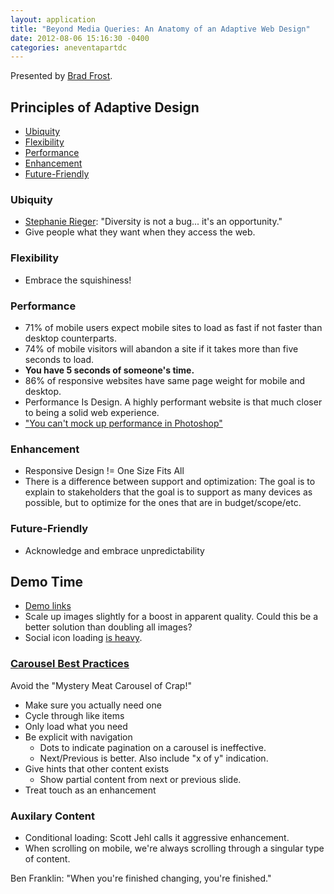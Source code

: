 ```yaml
---
layout: application
title: "Beyond Media Queries: An Anatomy of an Adaptive Web Design"
date: 2012-08-06 15:16:30 -0400
categories: aneventapartdc
---
```


Presented by [Brad Frost](http://bradfrostweb.com/).

## Principles of Adaptive Design ##

- [Ubiquity](#ubiquity)
- [Flexibility](#flexibility)
- [Performance](#performance)
- [Enhancement](#enhancement)
- [Future-Friendly](#futurefriendly)

### Ubiquity ###

- [Stephanie Rieger](http://stephanierieger.com/diversity-is-not-a-bug/): "Diversity is not a bug... it's an opportunity."
- Give people what they want when they access the web.

### Flexibility ###

- Embrace the squishiness!

### Performance ###

- 71% of mobile users expect mobile sites to load as fast if not faster than desktop counterparts.
- 74% of mobile visitors will abandon a site if it takes more than five seconds to load.
- **You have 5 seconds of someone's time.**
- 86% of responsive websites have same page weight for mobile and desktop.
- Performance Is Design. A highly performant website is that much closer to being a solid web experience.
- ["You can't mock up performance in Photoshop"](https://twitter.com/zeldman/status/232560011316977664)

### Enhancement ###

- Responsive Design != One Size Fits All
- There is a difference between support and optimization: The goal is to explain to stakeholders that the goal is to support as many devices as possible, but to optimize for the ones that are in budget/scope/etc.

### Future-Friendly ###

- Acknowledge and embrace unpredictability

## Demo Time ##

- [Demo links](http://twitter.com/brad_frost/status/232552532382187520)
- Scale up images slightly for a boost in apparent quality. Could this be a better solution than doubling all images?
- Social icon loading [is heavy](http://www.zurb.com/article/883/small-painful-buttons-why-social-media-bu).

### [Carousel Best Practices](https://twitter.com/ladanday/status/232563612944834560) ###

Avoid the "Mystery Meat Carousel of Crap!"

- Make sure you actually need one
- Cycle through like items
- Only load what you need
- Be explicit with navigation
	- Dots to indicate pagination on a carousel is ineffective.
	- Next/Previous is better. Also include "x of y" indication.
- Give hints that other content exists
	- Show partial content from next or previous slide.
- Treat touch as an enhancement

### Auxilary Content ###

- Conditional loading: Scott Jehl calls it aggressive enhancement.
- When scrolling on mobile, we're always scrolling through a singular type of content.

Ben Franklin: "When you're finished changing, you're finished."